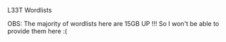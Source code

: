L33T Wordlists

OBS: The majority of wordlists here are 15GB UP !!! So I won't be able to provide them here :(
